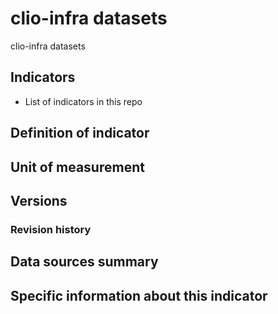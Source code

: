 # clio-infra datasets

clio-infra datasets

## Indicators

- List of indicators in this repo

## Definition of indicator


## Unit of measurement


## Versions


### Revision history


## Data sources summary


## Specific information about this indicator

